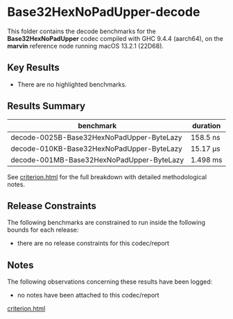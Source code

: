 # Base32HexNoPadUpper-decode

This folder contains the decode benchmarks for the **Base32HexNoPadUpper** codec compiled with GHC 9.4.4 (aarch64), on the 
**marvin** reference node running macOS 13.2.1 (22D68).

## Key Results

* There are no highlighted benchmarks.

## Results Summary

| benchmark                                 | duration |
| ----------------------------------------- | -------- |
| decode-0025B-Base32HexNoPadUpper-ByteLazy | 158.5 ns |
| decode-010KB-Base32HexNoPadUpper-ByteLazy | 15.17 μs |
| decode-001MB-Base32HexNoPadUpper-ByteLazy | 1.498 ms |

See [criterion.html](criterion.html) for the full breakdown with detailed methodological notes.

## Release Constraints

The following benchmarks are constrained to run inside the following bounds for each release:

* there are no release constraints for this codec/report

## Notes

The following observations concerning these results have been logged:
* no notes have been attached to this codec/report

[criterion.html](criterion.html)

